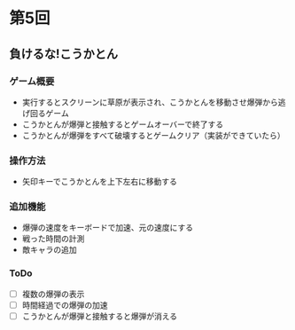 # 第5回
## 負けるな!こうかとん
### ゲーム概要
- 実行するとスクリーンに草原が表示され、こうかとんを移動させ爆弾から逃げ回るゲーム
- こうかとんが爆弾と接触するとゲームオーバーで終了する
- こうかとんが爆弾をすべて破壊するとゲームクリア（実装ができていたら）
### 操作方法
- 矢印キーでこうかとんを上下左右に移動する
### 追加機能
- 爆弾の速度をキーボードで加速、元の速度にする
- 戦った時間の計測
- 敵キャラの追加
### ToDo
- [ ] 複数の爆弾の表示
- [ ] 時間経過での爆弾の加速
- [ ] こうかとんが爆弾と接触すると爆弾が消える